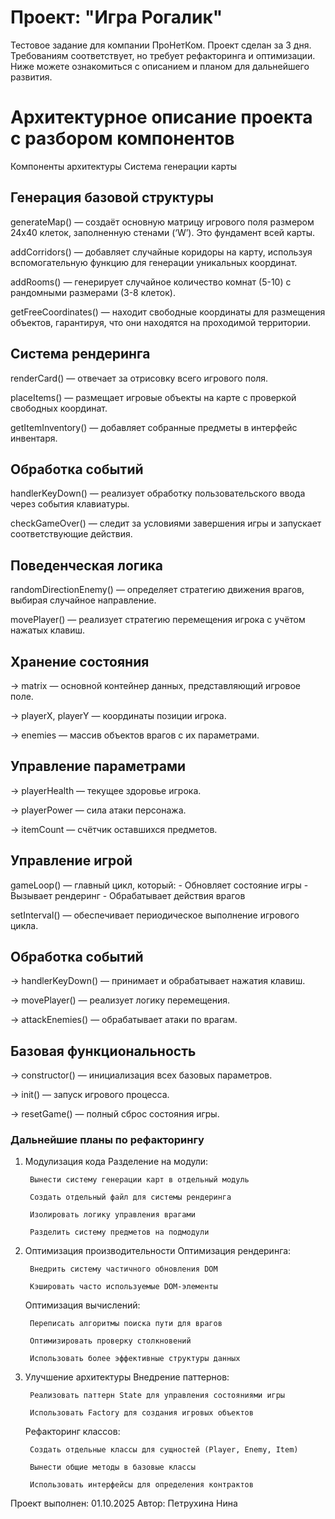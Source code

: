 # Проект: "Игра Рогалик" 
Тестовое задание для компании ПроНетКом.
Проект сделан за 3 дня. Требованиям соответствует, но требует рефакторинга и оптимизации. 
Ниже можете ознакомиться с описанием и планом для дальнейшего развития. 

# Архитектурное описание проекта с разбором компонентов
Компоненты архитектуры
Система генерации карты

## Генерация базовой структуры

generateMap() — создаёт основную матрицу игрового поля размером 24x40 клеток, заполненную стенами (‘W’). Это фундамент всей карты.

addCorridors() — добавляет случайные коридоры на карту, используя вспомогательную функцию для генерации уникальных координат.

addRooms() — генерирует случайное количество комнат (5-10) с рандомными размерами (3-8 клеток).

getFreeCoordinates() — находит свободные координаты для размещения объектов, гарантируя, что они находятся на проходимой территории.

## Система рендеринга

renderCard() — отвечает за отрисовку всего игрового поля.

placeItems() — размещает игровые объекты на карте с проверкой свободных координат.

getItemInventory() — добавляет собранные предметы в интерфейс инвентаря.

## Обработка событий

handlerKeyDown() — реализует обработку пользовательского ввода через события клавиатуры.

checkGameOver() — следит за условиями завершения игры и запускает соответствующие действия.


## Поведенческая логика

randomDirectionEnemy() — определяет стратегию движения врагов, выбирая случайное направление.

movePlayer() — реализует стратегию перемещения игрока с учётом нажатых клавиш.

## Хранение состояния

-> matrix — основной контейнер данных, представляющий игровое поле.

-> playerX, playerY — координаты позиции игрока.

-> enemies — массив объектов врагов с их параметрами.


## Управление параметрами

-> playerHealth — текущее здоровье игрока.

-> playerPower — сила атаки персонажа.

-> itemCount — счётчик оставшихся предметов.


## Управление игрой

gameLoop() — главный цикл, который:
    - Обновляет состояние игры
    - Вызывает рендеринг
    - Обрабатывает действия врагов

setInterval() — обеспечивает периодическое выполнение игрового цикла.

## Обработка событий

-> handlerKeyDown() — принимает и обрабатывает нажатия клавиш.

-> movePlayer() — реализует логику перемещения.

-> attackEnemies() — обрабатывает атаки по врагам.


## Базовая функциональность

-> constructor() — инициализация всех базовых параметров.

-> init() — запуск игрового процесса.

-> resetGame() — полный сброс состояния игры.


### Дальнейшие планы по рефакторингу

1. Модулизация кода
    Разделение на модули:

        Вынести систему генерации карт в отдельный модуль

        Создать отдельный файл для системы рендеринга

        Изолировать логику управления врагами

        Разделить систему предметов на подмодули

2. Оптимизация производительности
    Оптимизация рендеринга:

        Внедрить систему частичного обновления DOM

        Кэшировать часто используемые DOM-элементы

    Оптимизация вычислений:

        Переписать алгоритмы поиска пути для врагов

        Оптимизировать проверку столкновений

        Использовать более эффективные структуры данных

3. Улучшение архитектуры
    Внедрение паттернов:

        Реализовать паттерн State для управления состояниями игры

        Использовать Factory для создания игровых объектов

    Рефакторинг классов:

        Создать отдельные классы для сущностей (Player, Enemy, Item)

        Вынести общие методы в базовые классы

        Использовать интерфейсы для определения контрактов

Проект выполнен:  01.10.2025
Автор: Петрухина Нина
